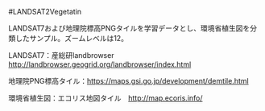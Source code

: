 #LANDSAT2Vegetatin

LANDSAT7および地理院標高PNGタイルを学習データとし、環境省植生図を分類したサンプル。ズームレベルは12。

LANDSAT7：産総研landbrowser http://landbrowser.geogrid.org/landbrowser/index.html

地理院PNG標高タイル：https://maps.gsi.go.jp/development/demtile.html

環境省植生図：エコリス地図タイル　http://map.ecoris.info/
